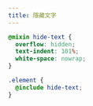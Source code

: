 ```yaml
---
title: 隱藏文字
---
```


```scss
@mixin hide-text {
  overflow: hidden;
  text-indent: 101%;
  white-space: nowrap;
}
```

```scss
.element {
  @include hide-text;
}
```